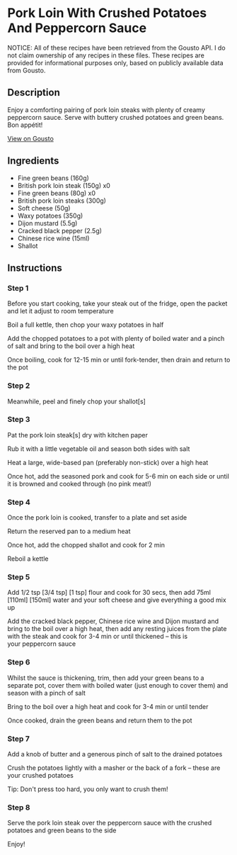 # Pork Loin With Crushed Potatoes And Peppercorn Sauce

NOTICE: All of these recipes have been retrieved from the Gousto API. I do not claim ownership of any recipes in these files. These recipes are provided for informational purposes only, based on publicly available data from Gousto.

## Description

Enjoy a comforting pairing of pork loin steaks with plenty of creamy peppercorn sauce. Serve with buttery crushed potatoes and green beans. Bon appétit!

[View on Gousto](https://www.gousto.co.uk/recipes/cookbook/pork-loin-buttery-potatoes-peppercorn-sauce)

## Ingredients

- Fine green beans (160g)
- British pork loin steak (150g) x0
- Fine green beans (80g) x0
- British pork loin steaks (300g)
- Soft cheese (50g)
- Waxy potatoes (350g)
- Dijon mustard (5.5g)
- Cracked black pepper (2.5g)
- Chinese rice wine (15ml)
- Shallot

## Instructions


### Step 1

Before you start cooking, take your steak out of the fridge, open the packet and let it adjust to room temperature

Boil a full kettle, then chop your waxy potatoes in half

Add the chopped potatoes to a pot with plenty of boiled water and a pinch of salt and bring to the boil over a high heat

Once boiling, cook for 12-15 min or until fork-tender, then drain and return to the pot


### Step 2

Meanwhile, peel and finely chop your shallot[s]


### Step 3

Pat the pork loin steak[s] dry with kitchen paper

Rub it with a little vegetable oil and season both sides with salt

Heat a large, wide-based pan (preferably non-stick) over a high heat

Once hot, add the seasoned pork and cook for 5-6 min on each side or until it is browned and cooked through (no pink meat!)


### Step 4

Once the pork loin is cooked, transfer to a plate and set aside

Return the reserved pan to a medium heat

Once hot, add the chopped shallot and cook for 2 min

Reboil a kettle


### Step 5

Add 1/2 tsp<span class="text-purple"> [3/4 tsp]</span> <span class="text-danger">[1 tsp]</span> flour and cook for 30 secs, then add 75ml <span class="text-purple">[110ml]</span> <span class="text-danger">[150ml] </span>water and your soft cheese and give everything a good mix up

Add the cracked black pepper, Chinese rice wine and Dijon mustard and bring to the boil over a high heat, then add any resting juices from the plate with the steak and cook for 3-4 min or until thickened – this is your peppercorn sauce


### Step 6

Whilst the sauce is thickening, trim, then add your green beans to a separate pot, cover them with boiled water (just enough to cover them) and season with a pinch of salt

Bring to the boil over a high heat and cook for 3-4 min or until tender

Once cooked, drain the green beans and return them to the pot


### Step 7

Add a knob of butter and a generous pinch of salt to the drained potatoes

Crush the potatoes lightly with a masher or the back of a fork – these are your crushed potatoes

Tip: Don't press too hard, you only want to crush them!

### Step 8

Serve the pork loin steak over the peppercorn sauce with the crushed potatoes and green beans to the side

Enjoy!

